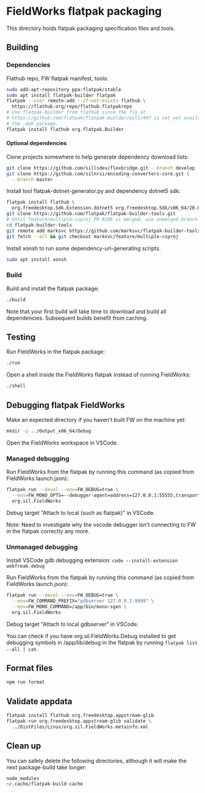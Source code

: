 # FieldWorks flatpak packaging

This directory holds flatpak packaging specification files and tools.

## Building

### Dependencies

Flathub repo, FW flatpak manifest, tools:

```bash
sudo add-apt-repository ppa:flatpak/stable
sudo apt install flatpak-builder flatpak
flatpak --user remote-add --if-not-exists flathub \
  https://flathub.org/repo/flathub.flatpakrepo
# Use flatpak-builder from flathub since the fix at
# https://github.com/flatpak/flatpak-builder/pull/497 is not yet available in
# the .deb package.
flatpak install flathub org.flatpak.Builder
```

#### Optional dependencies

Clone projects somewhere to help generate dependency download lists:
```bash
git clone https://github.com/sillsdev/flexbridge.git --branch develop
git clone https://github.com/silnrsi/encoding-converters-core.git \
  --branch master
```

Install tool flatpak-dotnet-generator.py and dependency dotnet5 sdk:
```bash
flatpak install flathub \
  org.freedesktop.Sdk.Extension.dotnet5 org.freedesktop.Sdk/x86_64/20.08
git clone https://github.com/flatpak/flatpak-builder-tools.git
# Until feature/multiple-csproj PR #206 is merged, use unmerged branch:
cd flatpak-builder-tools
git remote add marksvc https://github.com/marksvc/flatpak-builder-tools.git
git fetch --all && git checkout marksvc/feature/multiple-csproj
```

Install xonsh to run some dependency-url-generating scripts.
```bash
sudo apt install xonsh
```

### Build

Build and install the flatpak package:

```bash
./build
```

Note that your first build will take time to download and build all
dependencies. Subsequent builds benefit from caching.

## Testing

Run FieldWorks in the flatpak package:

```bash
./run
```

Open a shell inside the FieldWorks flatpak instead of running FieldWorks:

```bash
./shell
```

## Debugging flatpak FieldWorks

Make an expected directory if you haven't built FW on the machine yet:
```bash
mkdir -p ../Output_x86_64/Debug
```

Open the FieldWorks workspace in VSCode.

### Managed debugging

Run FieldWorks from the flatpak by running this command (as copied from
FieldWorks launch.json):

```bash
flatpak run --devel --env=FW_DEBUG=true \
  --env=FW_MONO_OPTS=--debugger-agent=address=127.0.0.1:55555,transport=dt_socket,server=y,suspend=n \
  org.sil.FieldWorks
```

Debug target "Attach to local (such as flatpak)" in VSCode.

Note: Need to investigate why the vscode debugger isn't connecting to FW in the
flatpak correctly any more.

### Unmanaged debugging

Install VSCode gdb debugging extension:
`code --install-extension webfreak.debug`

Run FieldWorks from the flatpak by running this command (as copied from
FieldWorks launch.json):

```bash
flatpak run --devel --env=FW_DEBUG=true \
  --env=FW_COMMAND_PREFIX="gdbserver 127.0.0.1:9999" \
  --env=FW_MONO_COMMAND=/app/bin/mono-sgen \
  org.sil.FieldWorks
```

Debug target "Attach to local gdbserver" in VSCode.

You can check if you have org.sil.FieldWorks.Debug installed to get debugging
symbols in /app/lib/debug in the flatpak by running `flatpak list --all | cat`.

## Format files

```bash
npm run format
```

## Validate appdata

```bash
flatpak install flathub org.freedesktop.appstream-glib
flatpak run org.freedesktop.appstream-glib validate \
  ../DistFiles/Linux/org.sil.FieldWorks.metainfo.xml
```

## Clean up

You can safely delete the following directories, although it will make the next
package-build take longer:

```
node_modules
~/.cache/flatpak-build-cache
```
